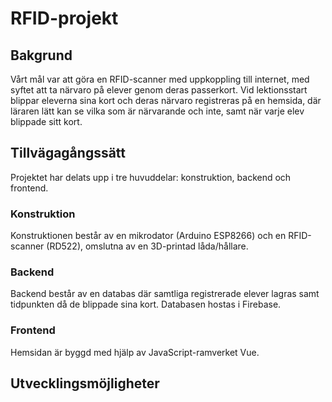 # RFID-projekt

## Bakgrund

Vårt mål var att göra en RFID-scanner med uppkoppling till internet, med syftet att ta närvaro på elever genom deras passerkort. Vid lektionsstart blippar eleverna sina kort och deras närvaro registreras på en hemsida, där läraren lätt kan se vilka som är närvarande och inte, samt när varje elev blippade sitt kort. 

## Tillvägagångssätt

Projektet har delats upp i tre huvuddelar: konstruktion, backend och frontend. 

### Konstruktion

Konstruktionen består av en mikrodator (Arduino ESP8266) och en RFID-scanner (RD522), omslutna av en 3D-printad låda/hållare. 

### Backend

Backend består av en databas där samtliga registrerade elever lagras samt tidpunkten då de blippade sina kort. Databasen hostas i Firebase. 

### Frontend

Hemsidan är byggd med hjälp av JavaScript-ramverket Vue.

## Utvecklingsmöjligheter




